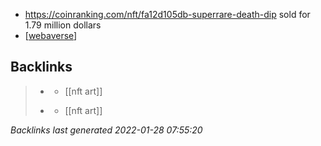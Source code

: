 -	https://coinranking.com/nft/fa12d105db-superrare-death-dip sold for 1.79 million dollars
-	[[webaverse]]

[//begin]: # "Autogenerated link references for markdown compatibility"
[webaverse]: webaverse.md "webaverse"
[//end]: # "Autogenerated link references"

## Backlinks

> - [](2021-04-21.md)
>   - [[nft art]]
>    
> - [](nft.md)
>   - [[nft art]]

_Backlinks last generated 2022-01-28 07:55:20_
